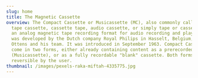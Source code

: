 ```yaml
---
slug: home
title: The Magnetic Cassette
overview: The Compact Cassette or Musicassette (MC), also commonly called the
  tape cassette, cassette tape, audio cassette, or simply tape or cassette, is
  an analog magnetic tape recording format for audio recording and playback. It
  was developed by the Dutch company Royal Philips in Hasselt, Belgium, by Lou
  Ottens and his team. It was introduced in September 1963. Compact Cassettes
  come in two forms, either already containing content as a prerecorded cassette
  (Musicassette), or as a fully recordable "blank" cassette. Both forms are
  reversible by the user.
thumbnail: /images/pexels-raka-miftah-4335775.jpg
---
```

